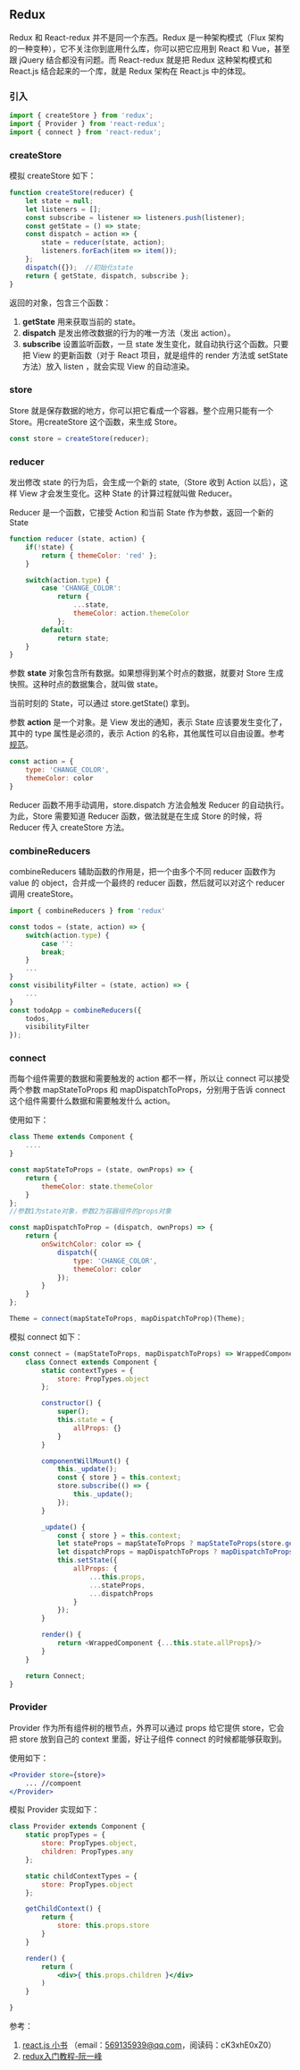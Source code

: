 ## Redux

Redux 和 React-redux 并不是同一个东西。Redux 是一种架构模式（Flux 架构的一种变种），它不关注你到底用什么库，你可以把它应用到 React 和 Vue，甚至跟 jQuery 结合都没有问题。而 React-redux 就是把 Redux 这种架构模式和 React.js 结合起来的一个库，就是 Redux 架构在 React.js 中的体现。

### 引入

```js
import { createStore } from 'redux';
import { Provider } from 'react-redux';
import { connect } from 'react-redux';

```

### createStore

模拟 createStore 如下：

```js
function createStore(reducer) {
    let state = null;
    let listeners = [];
    const subscribe = listener => listeners.push(listener);
    const getState = () => state;
    const dispatch = action => {
        state = reducer(state, action);
        listeners.forEach(item => item());
    };
    dispatch({});  //初始化state
    return { getState, dispatch, subscribe };
}
```

返回的对象，包含三个函数：

1. **getState** 用来获取当前的 state。
2. **dispatch** 是发出修改数据的行为的唯一方法（发出 action）。
3. **subscribe** 设置监听函数，一旦 state 发生变化，就自动执行这个函数。只要把 View 的更新函数（对于 React 项目，就是组件的 render 方法或 setState 方法）放入 listen ，就会实现 View 的自动渲染。

### store

Store 就是保存数据的地方，你可以把它看成一个容器。整个应用只能有一个 Store。用createStore 这个函数，来生成 Store。

```js
const store = createStore(reducer);
```

### reducer

发出修改 state 的行为后，会生成一个新的 state,（Store 收到 Action 以后），这样 View 才会发生变化。这种 State 的计算过程就叫做 Reducer。

Reducer 是一个函数，它接受 Action 和当前 State 作为参数，返回一个新的 State

```js
function reducer (state, action) {
    if(!state) {
        return { themeColor: 'red' };
    }

    switch(action.type) {
        case 'CHANGE_COLOR':
            return {
                ...state,
                themeColor: action.themeColor
            };
        default:
            return state;
    }
}
```

参数 **state** 对象包含所有数据。如果想得到某个时点的数据，就要对 Store 生成快照。这种时点的数据集合，就叫做 state。

当前时刻的 State，可以通过 store.getState() 拿到。

参数 **action** 是一个对象。是 View 发出的通知，表示 State 应该要发生变化了，其中的 type 属性是必须的，表示 Action 的名称，其他属性可以自由设置。参考[规范](https://github.com/acdlite/flux-standard-action)。

```js
const action = {
    type: 'CHANGE_COLOR',
    themeColor: color
}
```

Reducer 函数不用手动调用，store.dispatch 方法会触发 Reducer 的自动执行。为此，Store 需要知道 Reducer 函数，做法就是在生成 Store 的时候，将 Reducer 传入 createStore 方法。

### combineReducers

combineReducers 辅助函数的作用是，把一个由多个不同 reducer 函数作为 value 的 object，合并成一个最终的 reducer 函数，然后就可以对这个 reducer 调用 createStore。

```js
import { combineReducers } from 'redux'

const todos = (state, action) => {
    switch(action.type) {
        case '':
        break;
    }
    ...
}
const visibilityFilter = (state, action) => {
    ...
}
const todoApp = combineReducers({
    todos,
    visibilityFilter
});
```


### connect 

而每个组件需要的数据和需要触发的 action 都不一样，所以让 connect 可以接受两个参数 mapStateToProps 和 mapDispatchToProps，分别用于告诉 connect 这个组件需要什么数据和需要触发什么 action。

使用如下：

```js
class Theme extends Component {
    ....
}

const mapStateToProps = (state, ownProps) => {
    return {
        themeColor: state.themeColor
    }
};
//参数1为state对象，参数2为容器组件的props对象

const mapDispatchToProp = (dispatch, ownProps) => {
    return {
        onSwitchColor: color => {
            dispatch({
                type: 'CHANGE_COLOR',
                themeColor: color
            });
        }
    }
};

Theme = connect(mapStateToProps, mapDispatchToProp)(Theme);
```

模拟 connect 如下：

```js
const connect = (mapStateToProps, mapDispatchToProps) => WrappedComponent => {
    class Connect extends Component {
        static contextTypes = {
            store: PropTypes.object
        };

        constructor() {
            super();
            this.state = {
                allProps: {}
            }
        }

        componentWillMount() {
            this._update();
            const { store } = this.context;
            store.subscribe(() => {
                this._update();
            });
        }

        _update() {
            const { store } = this.context;
            let stateProps = mapStateToProps ? mapStateToProps(store.getState()) : {};
            let dispatchProps = mapDispatchToProps ? mapDispatchToProps(store.dispatch) : {};
            this.setState({
                allProps: {
                    ...this.props,
                    ...stateProps,
                    ...dispatchProps
                }
            });
        }

        render() {
            return <WrappedComponent {...this.state.allProps}/>
        }
    }

    return Connect;
}
```

### Provider

Provider 作为所有组件树的根节点，外界可以通过 props 给它提供 store，它会把 store 放到自己的 context 里面，好让子组件 connect 的时候都能够获取到。

使用如下：

```jsx
<Provider store={store}>
    ... //compoent
</Provider>
```

模拟 Provider 实现如下：

```jsx
class Provider extends Component {
    static propTypes = {
        store: PropTypes.object,
        children: PropTypes.any
    };

    static childContextTypes = {
        store: PropTypes.object
    };

    getChildContext() {
        return {
            store: this.props.store
        }
    }

    render() {
        return (
            <div>{ this.props.children }</div>
        )
    }

}
```

参考：

1. [react.js 小书](http://huziketang.mangojuice.top/books/react/lesson30) （email：569135939@qq.com，阅读码：cK3xhE0xZ0）
2. [redux入门教程-阮一峰](http://www.ruanyifeng.com/blog/2016/09/redux_tutorial_part_one_basic_usages.html)